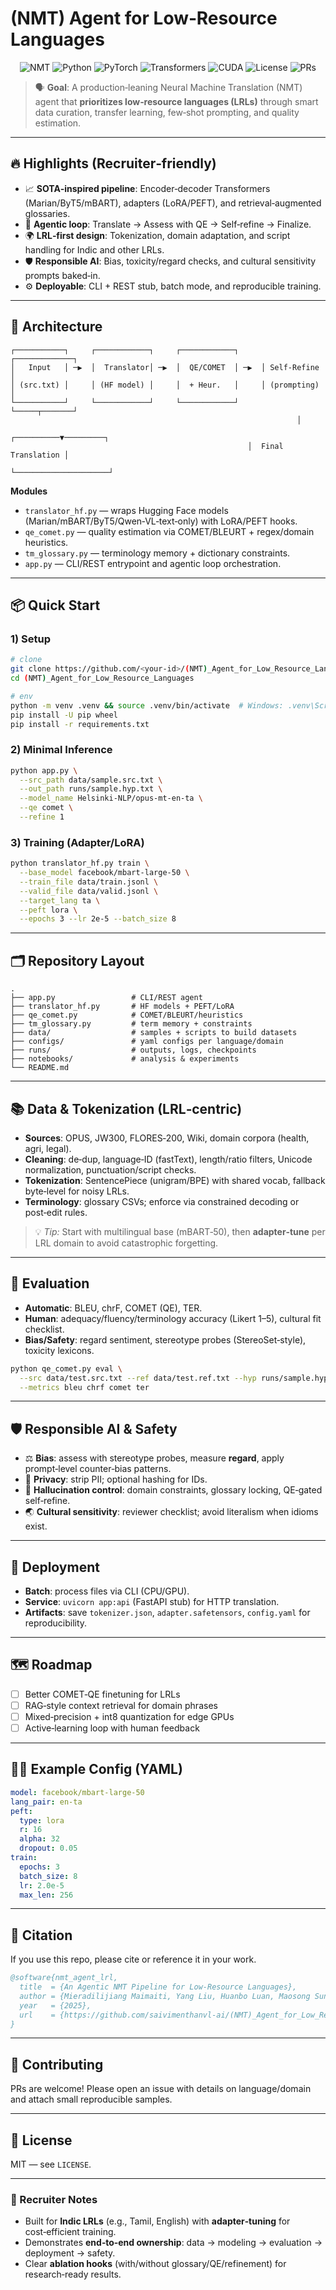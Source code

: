 # (NMT) Agent for Low‑Resource Languages

<p align="center">
  <img alt="NMT" src="https://img.shields.io/badge/NMT-Low%20Resource-blue" />
  <img alt="Python" src="https://img.shields.io/badge/Python-3.10+-3776AB?logo=python&logoColor=white" />
  <img alt="PyTorch" src="https://img.shields.io/badge/PyTorch-2.x-EE4C2C?logo=pytorch&logoColor=white" />
  <img alt="Transformers" src="https://img.shields.io/badge/HF-Transformers-FFD21E?logo=huggingface&logoColor=black" />
  <img alt="CUDA" src="https://img.shields.io/badge/CUDA-ready-76B900?logo=nvidia&logoColor=white" />
  <img alt="License" src="https://img.shields.io/badge/License-MIT-green" />
  <img alt="PRs" src="https://img.shields.io/badge/PRs-welcome-brightgreen" />
</p>

> 🗣️ **Goal**: A production‑leaning Neural Machine Translation (NMT) agent that **prioritizes low‑resource languages (LRLs)** through smart data curation, transfer learning, few‑shot prompting, and quality estimation.

---

## 🔥 Highlights (Recruiter‑friendly)

* 📈 **SOTA‑inspired pipeline**: Encoder‑decoder Transformers (Marian/ByT5/mBART), adapters (LoRA/PEFT), and retrieval‑augmented glossaries.
* 🧠 **Agentic loop**: Translate → Assess with QE → Self‑refine → Finalize.
* 🌍 **LRL‑first design**: Tokenization, domain adaptation, and script handling for Indic and other LRLs.
* 🛡️ **Responsible AI**: Bias, toxicity/regard checks, and cultural sensitivity prompts baked‑in.
* ⚙️ **Deployable**: CLI + REST stub, batch mode, and reproducible training.

---

## 🧩 Architecture

```
┌───────────┐     ┌────────────┐     ┌────────────┐     ┌─────────────┐
│   Input   │ ─▶  │  Translator│ ─▶  │  QE/COMET  │ ─▶  │ Self‑Refine │
│ (src.txt) │     │ (HF model) │     │  + Heur.   │     │ (prompting) │
└───────────┘     └────────────┘     └────────────┘     └─────┬───────┘
                                                                │
                                                     ┌──────────▼─────────┐
                                                     │  Final Translation │
                                                     └─────────────────────┘
```

**Modules**

* `translator_hf.py` — wraps Hugging Face models (Marian/mBART/ByT5/Qwen‑VL‑text‑only) with LoRA/PEFT hooks.
* `qe_comet.py` — quality estimation via COMET/BLEURT + regex/domain heuristics.
* `tm_glossary.py` — terminology memory + dictionary constraints.
* `app.py` — CLI/REST entrypoint and agentic loop orchestration.

---

## 📦 Quick Start

### 1) Setup

```bash
# clone
git clone https://github.com/<your‑id>/(NMT)_Agent_for_Low_Resource_Languages.git
cd (NMT)_Agent_for_Low_Resource_Languages

# env
python -m venv .venv && source .venv/bin/activate  # Windows: .venv\Scripts\activate
pip install -U pip wheel
pip install -r requirements.txt
```

### 2) Minimal Inference

```bash
python app.py \
  --src_path data/sample.src.txt \
  --out_path runs/sample.hyp.txt \
  --model_name Helsinki-NLP/opus-mt-en-ta \
  --qe comet \
  --refine 1
```

### 3) Training (Adapter/LoRA)

```bash
python translator_hf.py train \
  --base_model facebook/mbart-large-50 \
  --train_file data/train.jsonl \
  --valid_file data/valid.jsonl \
  --target_lang ta \
  --peft lora \
  --epochs 3 --lr 2e-5 --batch_size 8
```

---

## 🗂️ Repository Layout

```
.
├── app.py                 # CLI/REST agent
├── translator_hf.py       # HF models + PEFT/LoRA
├── qe_comet.py            # COMET/BLEURT/heuristics
├── tm_glossary.py         # term memory + constraints
├── data/                  # samples + scripts to build datasets
├── configs/               # yaml configs per language/domain
├── runs/                  # outputs, logs, checkpoints
├── notebooks/             # analysis & experiments
└── README.md
```

---

## 📚 Data & Tokenization (LRL‑centric)

* **Sources**: OPUS, JW300, FLORES‑200, Wiki, domain corpora (health, agri, legal).
* **Cleaning**: de‑dup, language‑ID (fastText), length/ratio filters, Unicode normalization, punctuation/script checks.
* **Tokenization**: SentencePiece (unigram/BPE) with shared vocab, fallback byte‑level for noisy LRLs.
* **Terminology**: glossary CSVs; enforce via constrained decoding or post‑edit rules.

> 💡 *Tip:* Start with multilingual base (mBART‑50), then **adapter‑tune** per LRL domain to avoid catastrophic forgetting.

---

## 🧪 Evaluation

* **Automatic**: BLEU, chrF, COMET (QE), TER.
* **Human**: adequacy/fluency/terminology accuracy (Likert 1–5), cultural fit checklist.
* **Bias/Safety**: regard sentiment, stereotype probes (StereoSet‑style), toxicity lexicons.

```bash
python qe_comet.py eval \
  --src data/test.src.txt --ref data/test.ref.txt --hyp runs/sample.hyp.txt \
  --metrics bleu chrf comet ter
```

---

## 🛡️ Responsible AI & Safety

* ⚖️ **Bias**: assess with stereotype probes, measure **regard**, apply prompt‑level counter‑bias patterns.
* 🔐 **Privacy**: strip PII; optional hashing for IDs.
* 🧯 **Hallucination control**: domain constraints, glossary locking, QE‑gated self‑refine.
* 🌏 **Cultural sensitivity**: reviewer checklist; avoid literalism when idioms exist.

---

## 🚀 Deployment

* **Batch**: process files via CLI (CPU/GPU).
* **Service**: `uvicorn app:api` (FastAPI stub) for HTTP translation.
* **Artifacts**: save `tokenizer.json`, `adapter.safetensors`, `config.yaml` for reproducibility.

---

## 🗺️ Roadmap

* [ ] Better COMET‑QE finetuning for LRLs
* [ ] RAG‑style context retrieval for domain phrases
* [ ] Mixed‑precision + int8 quantization for edge GPUs
* [ ] Active‑learning loop with human feedback

---

## 👩‍💻 Example Config (YAML)

```yaml
model: facebook/mbart-large-50
lang_pair: en-ta
peft:
  type: lora
  r: 16
  alpha: 32
  dropout: 0.05
train:
  epochs: 3
  batch_size: 8
  lr: 2.0e-5
  max_len: 256
```

---

## 📝 Citation

If you use this repo, please cite or reference it in your work.

```bibtex
@software{nmt_agent_lrl,
  title  = {An Agentic NMT Pipeline for Low-Resource Languages},
  author = {Mieradilijiang Maimaiti, Yang Liu, Huanbo Luan, Maosong Sun},
  year   = {2025},
  url    = {https://github.com/saivimenthanvl-ai/(NMT)_Agent_for_Low_Resource_Languages}
}
```

---

## 🤝 Contributing

PRs are welcome! Please open an issue with details on language/domain and attach small reproducible samples.

---

## 📄 License

MIT — see `LICENSE`.

---

### 🎯 Recruiter Notes

* Built for **Indic LRLs** (e.g., Tamil, English) with **adapter‑tuning** for cost‑efficient training.
* Demonstrates **end‑to‑end ownership**: data → modeling → evaluation → deployment → safety.
* Clear **ablation hooks** (with/without glossary/QE/refinement) for research‑ready results.
